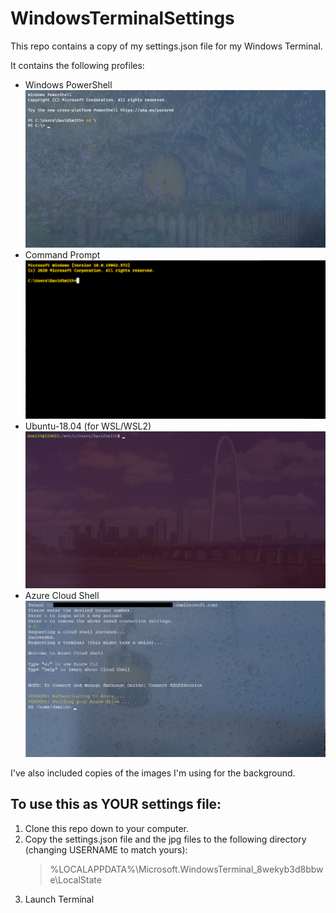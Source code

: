 # WindowsTerminalSettings

This repo contains a copy of my settings.json file for my Windows Terminal.

It contains the following profiles:
* Windows PowerShell
![PowerShell](./img/PowerShell-screenshot.png)
* Command Prompt
![CommandPrompt](./img/commandprompt-screenshot.png)
* Ubuntu-18.04 (for WSL/WSL2)
![Ubuntu](./img/Ubuntu-screenshot.png)
* Azure Cloud Shell
![AzCloudShell](./img/AzCloudshell-screenshot.png)

I've also included copies of the images I'm using for the background.  

## To use this as YOUR settings file:

1. Clone this repo down to your computer.
2. Copy the settings.json file and the jpg files to the following directory (changing USERNAME to match yours):
    >%LOCALAPPDATA%\Microsoft.WindowsTerminal_8wekyb3d8bbwe\LocalState
3. Launch Terminal
